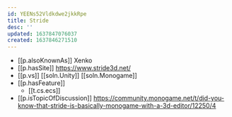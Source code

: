 ```yaml
---
id: YEENs52Vldkdwe2jkkRpe
title: Stride
desc: ''
updated: 1637847076037
created: 1637846271510
---
```


- [[p.alsoKnownAs]] Xenko
- [[p.hasSite]] https://www.stride3d.net/
- [[p.vs]] [[soln.Unity]] [[soln.Monogame]]
- [[p.hasFeature]]
  - [[t.cs.ecs]]
- [[p.isTopicOfDiscussion]] https://community.monogame.net/t/did-you-know-that-stride-is-basically-monogame-with-a-3d-editor/12250/4 